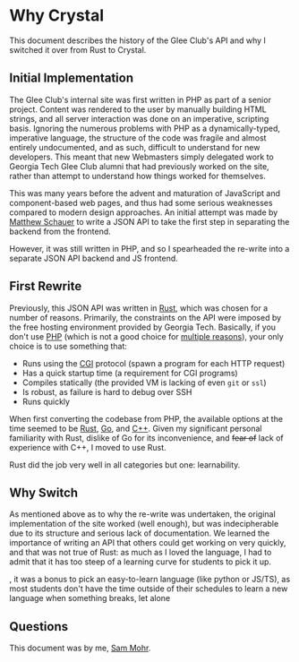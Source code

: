 # Why Crystal

This document describes the history of the Glee Club's API and why I switched it
over from Rust to Crystal.


## Initial Implementation

The Glee Club's internal site was first written in PHP as part of a senior project.
Content was rendered to the user by manually building HTML strings, and all server
interaction was done on an imperative, scripting basis. Ignoring the numerous problems
with PHP as a dynamically-typed, imperative language, the structure of the code was
fragile and almost entirely undocumented, and as such, difficult to understand for
new developers. This meant that new Webmasters simply delegated work to Georgia Tech
Glee Club alumni that had previously worked on the site, rather than attempt to understand how things worked for themselves.

This was many years before the advent and maturation of JavaScript and component-based
web pages, and thus had some serious weaknesses compared to modern design approaches.
An initial attempt was made by [Matthew Schauer][matthew schauer] to write a JSON API
to take the first step in separating the backend from the frontend.

<!-- TODO: expound on this -->

However, it was still written in PHP, and so I spearheaded the re-write into a separate JSON API backend and JS frontend.


## First Rewrite

Previously, this JSON API was written in [Rust][rust], which was chosen for a number
of reasons. Primarily, the constraints on the API were imposed by the free hosting
environment provided by Georgia Tech. Basically, if you don't use [PHP][php] (which
is not a good choice for [multiple reasons][php sucks]), your only choice is to use
something that:

- Runs using the [CGI][cgi] protocol (spawn a program for each HTTP request)
- Has a quick startup time (a requirement for CGI programs)
- Compiles statically (the provided VM is lacking of even `git` or `ssl`)
- Is robust, as failure is hard to debug over SSH
- Runs quickly

When first converting the codebase from PHP, the available options at the time seemed
to be [Rust][rust], [Go][golang], and [C++][cpp]. Given my significant personal
familiarity with Rust, dislike of Go for its inconvenience, and ~~fear of~~ lack of
experience with C++, I moved to use Rust.

Rust did the job very well in all categories but one: learnability.


## Why Switch

As mentioned above as to why the re-write was undertaken, the original implementation
of the site worked (well enough), but was indecipherable due to its structure and
serious lack of documentation. We learned the importance of writing an API that others
could get working on very quickly, and that was not true of Rust: as much as I loved
the language, I had to admit that it has too steep of a learning curve for students
to pick it up.

, it was a bonus to pick an easy-to-learn language (like python or
JS/TS), as most students don't have the time outside of their schedules to learn
a new language when something breaks, let alone


## Questions

This document was by me, [Sam Mohr][sam mohr].



[cpp]: https://en.wikipedia.org/wiki/C%2B%2B
[rust]: https://www.rust-lang.org/
[golang]: https://golang.org/
[grease rust]: https://github.com/GleeClub/grease_api
[frontend]: https://github.com/GleeClub/glubhub_react
[crystal]: https://crystal-lang.org/
[php]: https://www.php.net/
[php sucks]: https://whydoesitsuck.com/why-does-php-suck/
[cgi]: https://en.wikipedia.org/wiki/Common_Gateway_Interface
[matthew schauer]: https://github.com/showermat
[sam mohr]: https://github.com/smores56
